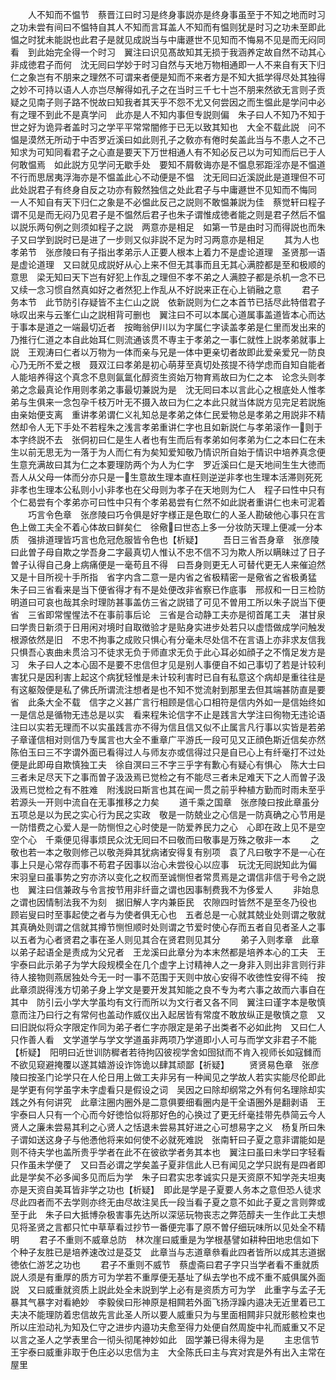 <!-- { "loadSidebar": true } -->
　　人不知而不愠节　蔡晋江曰时习是终身事説亦是终身事虽至于不知之地而时习之功未尝有间曰不愠特自其人不知而言耳盖人不知而有愠则犹是时习之功未至即此愠之时犹未能説也此君子是就见成説当与中庸遯世不见知而不悔易不见是而无闷同看　到此始完全得一个时习　翼注曰识见髙故知其无损于我涵养定故自然不动其心非成徳君子而何　沈无囘曰学妙于时习自然与天地万物相通即一人不来自有天下归仁之象岂有不朋来之理然不可谓来者便是知而不来者方是不知大抵学得尽处其独得之妙不可持以语人人亦岂尽解得如孔子之在当时三千七十岂不朋来然欲无言则子贡疑之见南子则子路不悦故曰知我者其天乎不怨不尤又何尝因之而生愠此是学问中必有之理不到此不是真学问　此亦是人不知内事但专説则偏　朱子曰人不知乃不知于世之好为诡异者盖时习之学平平常常闇修于已无以致其知也　大全不载此説　问不愠是漠然无所动于中否罗近溪曰如此则孔子之敎亦有倦时矣盖此当与不患人之不己知求为可知同看君子之心直是要天下万世相通人有不知必反己以为可知而后已于人何敢愠焉　如此説方见学问无歇手处　要知不屑敎诲亦是不愠息邪距淫亦是不愠道不行而思居夷浮海亦是不愠盖此心不动便是不愠　沈无囘曰近溪説此是道理但不可此处説君子有终身自反之功亦有毅然独信之处此君子与中庸遯世不见知而不悔同　一人不知自有天下归仁之象是不必愠此反己之説则不敢愠兼説为佳　蔡觉轩曰程子谓不见是而无闷乃见君子是不愠然后君子也朱子谓惟成徳者能之则是君子然后不愠以説乐两句例之则须如程子之説　两意亦是相足　如第一节是由时习而得説也而朱子又曰学到説时已是进了一步则又似非説不足为时习两意亦是相足
　　其为人也孝弟节　张彦陵曰有子指出孝弟示人正要人根本上着力不是虚论道理　圣贤那一语是虚论道理　又曰就见成説好从心上来不但无其事而且无其心满腔都是至和极顺的意思　梁无知曰天下岂有好犯上作乱之理但不孝不弟之人满腔子都是杀机一念不已又续一念习惯自然真如好之者然犯上作乱从不好説来正在心上销融之意
　　君子务本节　此节防引存疑皆不主仁山之説　依新説则为仁之本首节已括尽此特借君子咏叹出来与云峯仁山之説相背可删也　翼注曰不可以本属心道属事盖道皆本心而达于事本是道之一端最切近者　按晦翁伊川以为字属仁字读盖孝弟是仁里而发出来的乃推行仁道之本自此始耳仁则流通该贯不専主于孝弟之一事仁就性上説孝弟就事上説　王观涛曰仁者以万物为一体而亲与兄是一体中更亲切者故即此爱亲爱兄一防良心乃无所不爱之根　聂双江曰孝弟是初心萌芽至真切处孩提不待学虑而自知自能者人能培养得这个真念不息则氤氲化醇资生资始万物育焉故曰为仁之本　论念头则孝弟之念最真论作用则孝弟之事最切兼説为是　沈无囘曰本以言此心之根底处人惟孝弟与生俱来一念包孕千枝万叶无不摄入故曰为仁之本此只就当体説方见完足若説施由亲始便支离　重讲孝弟谓仁义礼知总是孝弟之体仁民爱物总是孝弟之用説非不精然却令人无下手处不若程朱之浅言孝弟重讲仁字也且如新説仁与孝弟滚作一则于本字终説不去　张侗初曰仁是生人者也有生而后有孝弟如何孝弟为仁之本曰仁在未生以前无思无为一落于为人而仁有为矣知爱知敬乃情识所自始于情识中培养真念便生意充满故曰其为仁之本要理防两个为人为仁字　罗近溪曰仁是天地间生生大徳而吾人从父母一体而分亦只是一生意故生理本直枉则逆逆非孝也生理本活滞则死死非孝也生理本公私则小小非孝也在父母则为孝子在天地则为仁人　程子曰性中只有个仁曷尝有个孝弟亦可曰性中只有个孝弟曷尝有仁然不如此説者重讲仁也未可泥着
　　巧言令色章　张彦陵曰巧令俱是好字様正是色取仁的人圣人勘破他心事只在言色上做工夫全不着心体故曰鲜矣仁　徐儆曰世态上多一分妆防天理上便减一分本质　强排道理皆巧言也危冠危服皆令色也【析疑】
　　吾日三省吾身章　张彦陵曰此曽子母自欺之学吾身二字最真切人惟认不忠不信不习为欺人所以瞒昧过了日子曽子认得自己身上病痛便是一毫苟且不得　曰吾身则更无人可替代更无人来催迫然又是十目所视十手所指　省字内含二意一是内省之省极精密一是儆省之省极勇猛　朱子曰三省看来是当下便省得才有不是处便改非省察已作底事　邢叔和一日三检防明道曰可哀也哉其余时理防甚事盖仿三省之説错了可见不曽用工所以朱子説当下便省　三省即常惺惺法不在事前事后论　三省是合动静工夫亦是彻首尾工夫　湛甘泉曰学贵日新须于日用闲对境时自取徴验才是贴身实进步处若只以虚悟做成学问触发根源依然是旧　不忠不拘事之成败只惧心有分毫未尽处信不在言语上亦非求友信我只惧吾心衷曲未贯洽习不徒求无负于师直求无负于此心耳必如顔子之不惰足发方是习　朱子曰人之本心固不是要不忠信但才见是别人事便自不如己事切了若是计较利害犹只是因利害上起这个病犹轻惟是未计较利害时已自有私意这个病却是重往往是有这躯殻便是私了佛氏所谓流注想者是也不知不觉流射到那里去但其端甚防直是要省　此条大全不载　信字之义甚广言行相顾是信心口相符是信内外如一是信始终如一是信总是循物无违总是以实　看来程朱论信字不止是践言大学注曰徇物无违论语注曰以实若无理而不以实虽践言亦不得为信且信又似不止属言凡行事以实皆是若弟子章谨信相对则信乃专属言也大全不重章广平游氏一段可见又正顔色斯近信矣亦然　陈伯玉曰三不字谓外面已看得过人与师友亦或信得过只是自已心上有纤毫打不过处便是此即毋自欺慎独工夫　徐自溟曰三不字三乎字有歉心有疑心有惧心　陈大士曰三者未足尽天下之事而曽子汲汲焉已觉检之有不能尽三者未足难天下之人而曽子汲汲焉已觉检之有不胜难　附浅説曰斯言也其在闻一贯之前乎种植方勤而时雨未至乎若源头一开则中流自在无事推移之力矣
　　道千乘之国章　张彦陵曰按此章虽分五项总是以为民之实心行为民之实政　敬是一防兢业之心信是一防真确之心节用是一防惜费之心爱人是一防恻怛之心时使是一防爱养民力之心　心即在政上见不是空空个心　千乘便见得事烦民众沈无囘曰不曰敬而曰敬事是万殊之敬非一本
　　之敬也若一本之敬则修己以敬尧舜其犹病诸安得复有别项　袁了凡曰敬字不是一心在事上只是心常存而事不苟君子因事以治心未尝役心以应事　玩沈无囘説知此为偏　宋羽皇曰虽事势之穷亦济以变化之权而至诚恻怛者常贯焉是之谓信非信于号令之説也　翼注曰信兼政与令言按节用非纤啬之谓也因事制费我不为侈爱人
　　非始息之谓也因情制法我不为刻　据旧解人字内兼臣民　农隙四时皆然不是至冬乃役也　顾岩叟曰时至事起使之者与为使者俱无心也　五者总是一心就其兢业处则谓之敬就其真确处则谓之信就其撙节恻怛顺时处则谓之节爱时使心存而五者自见者圣人之事以五者为心者贤君之事在圣人则见其合在贤君则见其分
　　弟子入则孝章　此章以弟子起语全是责成为父兄者　王龙溪曰此章分为本末然都是培养本心的工夫　王宇泰曰此示弟子为学大段规模全在几个虚字上讨精神人之一身非入则出非言则行非待人接物则燕居独处今无一时一事不范围于天则中放心安得不收徳性安得不纯　按此章须説得浅方切弟子身上学文是要开发其知能之良不专为考六事之故而六事自在其中　防引云小学大学虽均有文行而所以为文行者又各不同　翼注曰谨字本是敬慎意而注乃曰行之有常何也盖动作威仪出入起居皆有常度不敢放纵正是敬慎之意　又曰旧説似将众字限定作同为弟子者仁字亦限定是弟子出类者不必如此拘　又曰仁人只作善人看　文学道学与学文学道虽非两项乃学道即小人可与而学文非君子不能【析疑】　阳明曰近世训防穉者若待拘囚彼视学舍如囹狱而不肯入视师长如寇雠而不欲见窥避掩覆以遂其嬉游设诈饰诡以肆其顽鄙【祈疑】
　　贤贤易色章　张彦陵曰按圣门论学只在人伦日用上做工夫非另有一种闻见之学故人若实实能尽伦即此是学更有何学虽字未字虚看只是假设之词　吴因之曰除却纲常之外有何名理除却实践之外有何讲究　此章注圈内圈外是二意俱要细看圈内是干全语圈外是翻剥语　王宇泰曰人只有一个心而今好徳恰似将那好色的心换过了更无纤毫挂带先恭简云今人贤人之廉未尝易其利之心贤人之恬退未尝易其好进之心可想易字之义　杨复所曰朱子谓如送这身子与他慿他将来如何使不必就死难説　张南轩曰子夏之意非谓能如是则不待夫学也盖所贵乎学者在此不在彼欲学者务其本也　翼注曰虽曰未学曰字轻看只作虽未学便了　又曰吾必谓之学矣盖子夏非信此人已有闻见之学只説有是四者即此是学矣不必多闻多见而后为学　朱子曰君实忠孝诚实只是天资原不知学尧夫坦夷亦是天资自美耳皆非学之功也【析疑】　即此是学是子夏要人务本之意但恐人徒求尽此四者而不去学则亦终无由尽故注吴氏一段当看子夏之意不如此子夏之言则弊或至于此　朱子曰大抵博杂极害事先达所以深惩玩物丧志之弊范醇夫一生作此工夫想见将圣贤之言都只忙中草草看过抄节一番便完事了原不曽仔细玩味所以见处全不精明
　　君子不重则不威章总防　林次崖曰威重是为学根基譬如耕种田地忠信如下个种子友胜已是培养速改过是芟艾　此章当与志道章叅看此四者皆所以成其志道据徳依仁游艺之功也
　　君子不重则不威节　蔡虚斋曰君子字只当学者看不重就质説人须是有重厚的质方可为学若不重厚便无基址了纵去学也不成不重不威俱属外面説　又曰威重就资质上説此处全未説到学上必有是资质方可为学　此重字与孟子无暴其气暴字对看絶妙　李毅侯曰形神原是相闗若外面飞扬浮躁内邉决无近里着已工夫决不能理防着忠信故先言此圣人所以要人威重只为与里面相闗非只就形骸检束也所以庄涖动礼为知及仁守之进步内邉功夫愈至得力处便自然周旋中礼而威重又不足以言之圣人之学表里合一彻头彻尾神妙如此　固学兼已得未得为是
　　主忠信节　王宇泰曰威重非取于色庄必以忠信为主　大全陈氏曰主与宾对宾是外有出入主常在屋里
